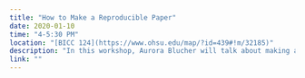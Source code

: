 ```yaml
---
title: "How to Make a Reproducible Paper"
date: 2020-01-10
time: "4-5:30 PM"
location: "[BICC 124](https://www.ohsu.edu/map/?id=439#!m/32185)"
description: "In this workshop, Aurora Blucher will talk about making a publication reproducible. Come and learn about effective data management, building reproducible computing environments using Binder, and using RMarkdown notebooks to make reproducible result reports."
link: ""
---
```

